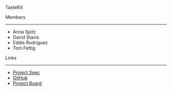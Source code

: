 TasteRX

Members
__________________________
- Anna Spitz
- David Stavis
- Eddie Rodriguez
- Tom Fettig

Links
__________________________
- [Project Spec](https://frontend.turing.edu/projects/module-3/stretch.html)
- [GitHub](https://github.com/dstavis/tasterx)
- [Project Board](https://trello.com/b/X48waU4e/tasterx)
